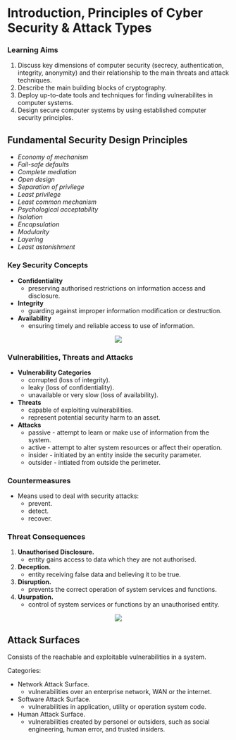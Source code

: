 # Introduction, Principles of Cyber Security & Attack Types

### Learning Aims
1. Discuss key dimensions of computer security (secrecy, authentication, integrity, anonymity) and their relationship to the main threats and attack techniques.
2. Describe the main building blocks of cryptography.
3. Deploy up-to-date tools and techniques for finding vulnerabilites in computer systems.
4. Design secure computer systems by using established computer security principles.

## Fundamental Security Design Principles
- *Economy of mechanism*
- *Fail-safe defaults*
- *Complete mediation*
- *Open design*
- *Separation of privilege*
- *Least privilege*
- *Least common mechanism*
- *Psychological acceptability*
- *Isolation*
- *Encapsulation*
- *Modularity*
- *Layering*
- *Least astonishment*

### Key Security Concepts
- **Confidentiality**
  - preserving authorised restrictions on information access and disclosure.
- **Integrity**
  - guarding against improper information modification or destruction.
- **Availability**
  - ensuring timely and reliable access to use of information.
  
<center>

<img src="https://images.slideplayer.com/25/8072066/slides/slide_9.jpg">

</center>

### Vulnerabilities, Threats and Attacks
- **Vulnerability Categories**
  - corrupted (loss of integrity).
  - leaky (loss of confidentiality).
  - unavailable or very slow (loss of availability).
- **Threats**
  - capable of exploiting vulnerabilities.
  - represent potential security harm to an asset.
- **Attacks**
  - passive - attempt to learn or make use of information from the system.
  - active - attempt to alter system resources or affect their operation.
  - insider - initiated by an entity inside the security parameter.
  - outsider - intiated from outside the perimeter.

### Countermeasures
- Means used to deal with security attacks:
  - prevent.
  - detect.
  - recover.

### Threat Consequences
1. **Unauthorised Disclosure.**
    - entity gains access to data which they are not authorised.
2. **Deception.**
   - entity receiving false data and believing it to be true.
3. **Disruption.**
   - prevents the correct operation of system services and functions.
4. **Usurpation.**
   - control of system services or functions by an unauthorised entity.

<center>

<img src="https://slideplayer.com/slide/13337350/80/images/11/Computer+and+Network+Assets%2C+with+Examples+of+Threats.jpg">

</center>

## Attack Surfaces
Consists of the reachable and exploitable vulnerabilities in a system. 

Categories:
- Network Attack Surface.
  - vulnerabilities over an enterprise network, WAN or the internet.
- Software Attack Surface.
  - vulnerabilities in application, utility or operation system code.
- Human Attack Surface.
  - vulnerabilities created by personel or outsiders, such as social engineering, human error, and trusted insiders.
